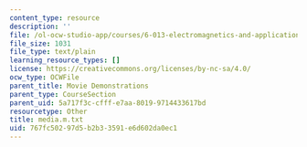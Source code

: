 ```yaml
---
content_type: resource
description: ''
file: /ol-ocw-studio-app/courses/6-013-electromagnetics-and-applications-spring-2009/767fc50297d5b2b33591e6d602da0ec1_media.m.txt
file_size: 1031
file_type: text/plain
learning_resource_types: []
license: https://creativecommons.org/licenses/by-nc-sa/4.0/
ocw_type: OCWFile
parent_title: Movie Demonstrations
parent_type: CourseSection
parent_uid: 5a717f3c-cfff-e7aa-8019-9714433617bd
resourcetype: Other
title: media.m.txt
uid: 767fc502-97d5-b2b3-3591-e6d602da0ec1
---
```

